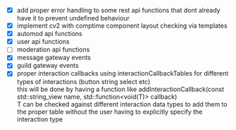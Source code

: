 - [x] add proper error handling to some rest api functions that dont already have it to prevent undefined behaviour
- [x] implement cv2 with comptime component layout checking via templates
- [x] automod api functions
- [x] user api functions
- [ ] moderation api functions
- [x] message gateway events
- [x] guild gateway events
- [x] proper interaction callbacks using interactionCallbackTables for different types of interactions (button string select etc)<br>
this will be done by having a function like addInteractionCallback(const std::string_view name, std::function<void(T)> callback)<br>
T can be checked against different interaction data types to add them to the proper table without the user having to explicitly specify the interaction type
